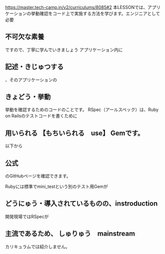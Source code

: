 https://master.tech-camp.in/v2/curriculums/8085#2
本LESSONでは、アプリケーションの挙動確認をコード上で実施する方法を学びます。エンジニアとして必要
## 不可欠な素養 
ですので、丁寧に学んでいきましょう
アプリケーション内に
## 記述・きじゅつする
、そのアプリケーションの
## きょどう・挙動
挙動を確認するためのコードのことです。
RSpec（アールスペック）は、Ruby on Railsのテストコードを書くために
## 用いられる 【もちいられる　use】 Gemです。
以下から
## 公式
のGitHubページを確認できます。

Rubyには標準でmini_testという別のテスト用Gemが
## どうにゅう・導入されているものの、instroduction
開発現場ではRSpecが
## 主流であるため、 しゅりゅう　mainstream
カリキュラムでは紹介しません。
